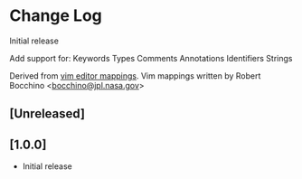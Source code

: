 # Change Log
Initial release

Add support for:
  Keywords
  Types
  Comments
  Annotations
  Identifiers
  Strings

Derived from [vim editor mappings](https://github.com/fprime-community/fpp/blob/main/editors/vim/fpp.vim). Vim mappings written by Robert Bocchino <<bocchino@jpl.nasa.gov>>

## [Unreleased]

## [1.0.0]
- Initial release